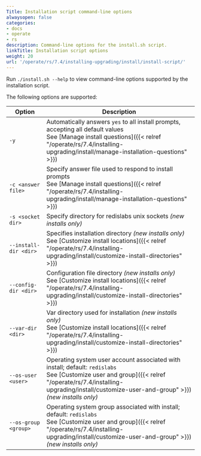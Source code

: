 ```yaml
---
Title: Installation script command-line options
alwaysopen: false
categories:
- docs
- operate
- rs
description: Command-line options for the install.sh script.
linkTitle: Installation script options
weight: 20
url: '/operate/rs/7.4/installing-upgrading/install/install-script/'
---
```


Run `./install.sh --help` to view command-line options supported by the installation script.

The following options are supported:

| Option | Description |
|--------|-------------|
| `-y` | Automatically answers `yes` to all install prompts, accepting all default values<br/>See [Manage install questions]({{< relref "/operate/rs/7.4/installing-upgrading/install/manage-installation-questions" >}})|
| <nobr>`-c <answer file>`</nobr> | Specify answer file used to respond to install prompts<br/>See [Manage install questions]({{< relref "/operate/rs/7.4/installing-upgrading/install/manage-installation-questions" >}})|
| <nobr>`-s <socket dir>`</s> | Specify directory for redislabs unix sockets  _(new installs only)_|
| <nobr>`--install-dir <dir>`</nobr> | Specifies installation directory _(new installs only)_ <br/> See [Customize install locations]({{< relref "/operate/rs/7.4/installing-upgrading/install/customize-install-directories" >}})|  
| <nobr>`--config-dir <dir>` | Configuration file directory *(new installs only)* <br/>See [Customize install locations]({{< relref "/operate/rs/7.4/installing-upgrading/install/customize-install-directories" >}})|
| <nobr>`--var-dir <dir>`</nobr> | Var directory used for installation *(new installs only)* <br/>See [Customize install locations]({{< relref "/operate/rs/7.4/installing-upgrading/install/customize-install-directories" >}})|
| <nobr>`--os-user <user>`| Operating system user account associated with install; default: `redislabs`<br/>See [Customize user and group]({{< relref "/operate/rs/7.4/installing-upgrading/install/customize-user-and-group" >}}) *(new installs only)*|
|<nobr>`--os-group <group>` | Operating system group associated with install; default: `redislabs`<br/>See [Customize user and group]({{< relref "/operate/rs/7.4/installing-upgrading/install/customize-user-and-group" >}}) *(new installs only)* |
